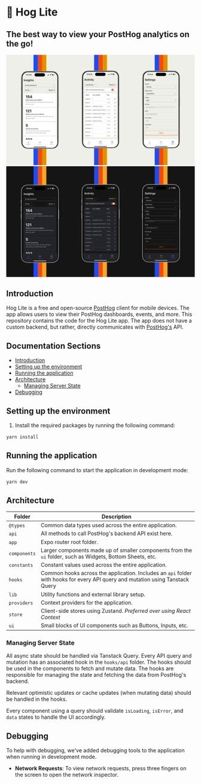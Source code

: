 # 🦔 Hog Lite

## The best way to view your PostHog analytics on the go!

![hog mobile demo](assets/demo.png)
![hog mobile demo dark](assets/dark-demo.png)

## Introduction

Hog Lite is a free and open-source [PostHog](https://posthog.com) client for mobile devices. The app allows users to view their PostHog dashboards, events, and more. This repository contains the code for the Hog Lite app. The app does not have a custom backend, but rather, directly communicates with [PostHog's](https://posthog.com/) API.

## Documentation Sections

- [Introduction](#introduction)
- [Setting up the environment](#setting-up-the-environment)
- [Running the application](#running-the-application)
- [Architecture](#architecture)
  - [Managing Server State](#managing-server-state)
- [Debugging](#debugging)

## Setting up the environment

1. Install the required packages by running the following command:

```bash
yarn install
```

## Running the application

Run the following command to start the application in development mode:

```bash
yarn dev
```

## Architecture

| Folder       | Description                                                                                                                    |
| ------------ | ------------------------------------------------------------------------------------------------------------------------------ |
| `@types`     | Common data types used across the entire application.                                                                          |
| `api`        | All methods to call PostHog's backend API exist here.                                                                          |
| `app`        | Expo router root folder.                                                                                                       |
| `components` | Larger components made up of smaller components from the `ui` folder, such as Widgets, Bottom Sheets, etc.                     |
| `constants`  | Constant values used across the entire application.                                                                            |
| `hooks`      | Common hooks across the application. Includes an `api` folder with hooks for every API query and mutation using Tanstack Query |
| `lib`        | Utility functions and external library setup.                                                                                  |
| `providers`  | Context providers for the application.                                                                                         |
| `store`      | Client-side stores using Zustand. _Preferred over using React Context_                                                         |
| `ui`         | Small blocks of UI components such as Buttons, Inputs, etc.                                                                    |

### Managing Server State

All async state should be handled via Tanstack Query. Every API query and mutation has an associated hook in the `hooks/api` folder. The hooks should be used in the components to fetch and mutate data. The hooks are responsible for managing the state and fetching the data from PostHog's backend.

Relevant optimistic updates or cache updates (when mutating data) should be handled in the hooks.

Every component using a query should validate `isLoading`, `isError`, and `data` states to handle the UI accordingly.

## Debugging

To help with debugging, we've added debugging tools to the application when running in development mode.

- **Network Requests**: To view network requests, press three fingers on the screen to open the network inspector.
